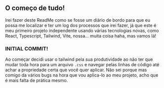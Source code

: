 ## O começo de tudo! 
Irei fazer deste ReadMe como se fosse um diário de bordo para que eu possa me localizar e ter um log dos processos que irei fazer, já que este é meu primeiro projeto independente usando várias tecnologias novas, como React, Typescript, Tailwind, Vite, nossa... muita coisa haha, mas vamos lá! 
### INITIAL COMMIT!

Ao começar decidi usar o tailwind pela sua produtividade ao não ter que mudar toda hora para um arquivo `.css` e navegar pelas linhas de código até achar a propriedade certa que você quer aplicar. Não sei porque mas comigo da vários bugs na hora que vou aplica-lo ao meu projeto, acho que é mais falta de prática mesmo. 
